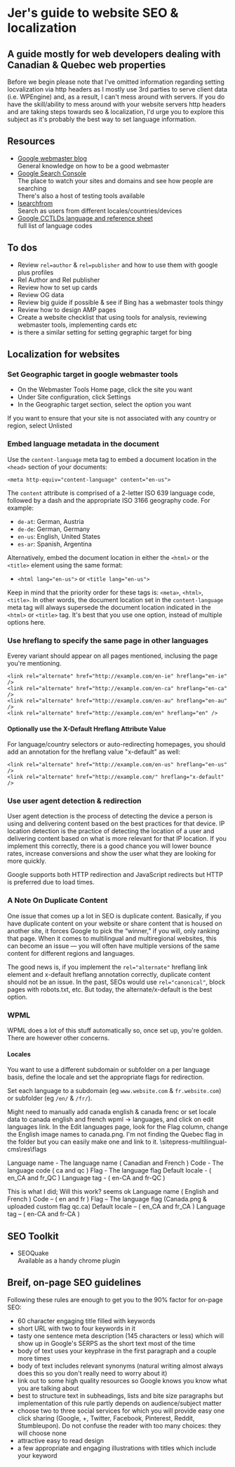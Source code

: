 # Jer's guide to website SEO & localization

## A guide mostly for web developers dealing with Canadian & Quebec web properties

Before we begin please note that I've omitted information regarding setting locvalization via http headers as I mostly use 3rd parties to serve client data (i.e. WPEngine) and, as a result, I can't mess around with servers. If you do have the skill/ability to mess around with your website servers http headers and are taking steps towards seo & localization, I'd urge you to explore this subject as it's probably the best way to set language information.

## Resources

- [Google webmaster blog](https://webmasters.googleblog.com/)  
  General knowledge on how to be a good webmaster
- [Google Search Console](https://www.google.com/webmasters/tools/home?hl=en)  
  The place to watch your sites and domains and see how people are searching  
  There's also a host of testing tools available
- [Isearchfrom](http://isearchfrom.com/)  
  Search as users from different locales/countries/devices
- [Google CCTLDs language and reference sheet](https://www.distilled.net/blog/uncategorized/google-cctlds-and-associated-languages-codes-reference-sheet/)  
  full list of language codes

## To dos

- Review `rel=author` & `rel=publisher` and how to use them with google plus profiles
- Rel Author and Rel publisher
- Review how to set up cards
- Review OG data
- Review big guide if possible & see if Bing has a webmaster tools thingy
- Review how to design AMP pages
- Create a website checklist that using tools for analysis, reviewing webmaster tools, implementing cards etc
- is there a similar setting for setting gegraphic target for bing

## Localization for websites

### Set Geographic target in google webmaster tools

- On the Webmaster Tools Home page, click the site you want
- Under Site configuration, click Settings
- In the Geographic target section, select the option you want

If you want to ensure that your site is not associated with any country or region, select Unlisted

### Embed language metadata in the document

Use the `content-language` meta tag to embed a document location in the `<head>` section of your documents:

    <meta http-equiv="content-language" content="en-us">

The `content` attribute is comprised of a 2-letter ISO 639 language code, followed by a dash and the appropriate ISO 3166 geography code. For example:

- `de-at`: German, Austria
- `de-de`: German, Germany
- `en-us`: English, United States
- `es-ar`: Spanish, Argentina

Alternatively, embed the document location in either the `<html>` or the `<title>` element using the same format:

- `<html lang="en-us">` or `<title lang="en-us">`

Keep in mind that the priority order for these tags is: `<meta>`, `<html>`, `<title>`. In other words, the document location set in the `content-language` meta tag will always supersede the document location indicated in the `<html>` or `<title>` tag. It's best that you use one option, instead of multiple options here.

### Use hreflang to specify the same page in other languages

Everey variant should appear on all pages mentioned, inclusing the page you're mentioning.

    <link rel="alternate" href="http://example.com/en-ie" hreflang="en-ie" />
    <link rel="alternate" href="http://example.com/en-ca" hreflang="en-ca" />
    <link rel="alternate" href="http://example.com/en-au" hreflang="en-au" />
    <link rel="alternate" href="http://example.com/en" hreflang="en" />

#### Optionally use the X-Default Hreflang Attribute Value

For language/country selectors or auto-redirecting homepages, you should add an annotation for the hreflang value "x-default" as well:

    <link rel="alternate" href="http://example.com/en-us" hreflang="en-us" />
    <link rel="alternate" href="http://example.com/" hreflang="x-default" />

### Use user agent detection & redirection

User agent detection is the process of detecting the device a person is using and delivering content based on the best practices for that device. IP location detection is the practice of detecting the location of a user and delivering content based on what is more relevant for that IP location. If you implement this correctly, there is a good chance you will lower bounce rates, increase conversions and show the user what they are looking for more quickly.

Google supports both HTTP redirection and JavaScript redirects but HTTP is preferred due to load times.

### A Note On Duplicate Content

One issue that comes up a lot in SEO is duplicate content. Basically, if you have duplicate content on your website or share content that is housed on another site, it forces Google to pick the “winner,” if you will, only ranking that page. When it comes to multilingual and multiregional websites, this can become an issue — you will often have multiple versions of the same content for different regions and languages.

The good news is, if you implement the `rel="alternate"` hreflang link element and x-default hreflang annotation correctly, duplicate content should not be an issue. In the past, SEOs would use `rel="canonical"`, block pages with robots.txt, etc. But today, the alternate/x-default is the best option.

### WPML

WPML does a lot of this stuff automatically so, once set up, you're golden. There are however other concerns.

#### Locales

You want to use a different subdomain or subfolder on a per language basis, define the locale and set the appropriate flags for redirection.

Set each language to a subdomain (eg `www.website.com` & `fr.website.com`) or subfolder (eg `/en/` & `/fr/`).

Might need to manually add canada english & canada frenc or set locale data to canada english and french 
wpml -> languages, and click on edit languages link.
In the Edit languages page, look for the Flag column, change the English image names to canada.png. I'm not finding the Quebec flag in the folder but you can easily make one and link to it.
\sitepress-multilingual-cms\res\flags


Language name - The language name ( Canadian and French )
Code - The language code ( ca and qc )
Flag - The language flag
Default locale - ( en_CA and fr_QC )
Language tag - ( en-CA and fr-QC )

This is what I did; Will this work? seems ok
Language name ( English and French )
Code – ( en and fr )
Flag – The language flag (Canada.png & uploaded custom flag qc.ca)
Default locale – ( en_CA and fr_CA )
Language tag – ( en-CA and fr-CA )





## SEO Toolkit

- SEOQuake  
  Available as a handy chrome plugin

## Breif, on-page SEO guidelines

Following these rules are enough to get you to the 90% factor for on-page SEO:

- 60 character engaging title filled with keywords
- short URL with two to four keywords in it
- tasty one sentence meta description (145 characters or less) which will show up in Google's SERPS as the short text most of the time
- body of text uses your keyphrase in the first paragraph and a couple more times
- body of text includes relevant synonyms (natural writing almost always does this so you don't really need to worry about it)
- link out to some high quality resources so Google knows you know what you are talking about
- best to structure text in subheadings, lists and bite size paragraphs but implementation of this rule partly depends on audience/subject matter
- choose two to three social services for which you will provide easy one click sharing (Google, +, Twitter, Facebook, Pinterest, Reddit, Stumbleupon). Do not confuse the reader with too many choices: they will choose none
- attractive easy to read design
- a few appropriate and engaging illustrations with titles which include your keyword

